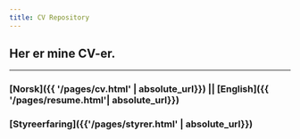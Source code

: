 ```yaml
---
title: CV Repository
---
```


## Her er mine CV-er.

***

### [Norsk]({{ '/pages/cv.html' | absolute_url}}) || [English]({{ '/pages/resume.html'| absolute_url}})
### [Styreerfaring]({{'/pages/styrer.html' | absolute_url}})